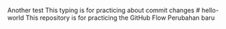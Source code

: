 Another test 
This typing is for practicing about commit changes # hello-world
This repository is for practicing the GitHub Flow
Perubahan baru